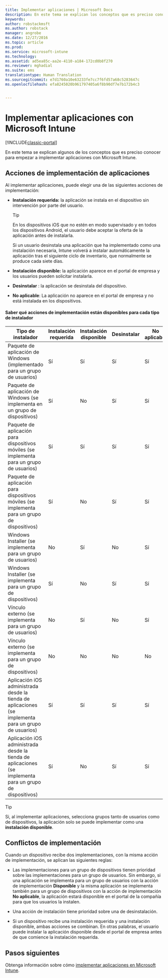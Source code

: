 ```yaml
---
title: Implementar aplicaciones | Microsoft Docs
description: En este tema se explican los conceptos que es preciso conocer para empezar a implementar aplicaciones con Intune.
keywords: 
author: robstackmsft
ms.author: robstack
manager: angrobe
ms.date: 12/27/2016
ms.topic: article
ms.prod: 
ms.service: microsoft-intune
ms.technology: 
ms.assetid: ad5ea85c-aa2e-4110-a184-172cd0b8f270
ms.reviewer: mghadial
ms.suite: ems
translationtype: Human Translation
ms.sourcegitcommit: e7d1760a10e63233fe7cc7f6fd57a68c5283647c
ms.openlocfilehash: efa8245020b961797405a6f8b90df7e7b172b4c3


---
```


# <a name="deploy-apps-with-microsoft-intune"></a>Implementar aplicaciones con Microsoft Intune

[!INCLUDE[classic-portal](../includes/classic-portal.md)]

En este tema se explican algunos de los conceptos que es preciso conocer para empezar a implementar aplicaciones con Microsoft Intune.


## <a name="app-deployment-actions"></a>Acciones de implementación de aplicaciones
Al implementar aplicaciones, puede elegir una de las siguientes acciones de implementación:

-   **Instalación requerida:** la aplicación se instala en el dispositivo sin intervención por parte del usuario.

    > [!TIP]
    > En los dispositivos iOS que no estén en modo supervisado y en todos los dispositivos Android, el usuario debe aceptar la oferta de la aplicación antes de instalarla.
    >
    >  Si un usuario desinstala una aplicación que ha implementado como una instalación necesaria, Intune volverá a instalar automáticamente la aplicación tras el siguiente ciclo de inventario, que normalmente se produce cada siete días.

-   **Instalación disponible:** la aplicación aparece en el portal de empresa y los usuarios pueden solicitar instalarla.

-   **Desinstalar** : la aplicación se desinstala del dispositivo.

-   **No aplicable**: La aplicación no aparece en el portal de empresa y no está instalada en los dispositivos.

#### <a name="understand-which-deployment-actions-are-available-for-each-installer-type"></a>Saber qué acciones de implementación están disponibles para cada tipo de instalador

|Tipo de instalador|Instalación requerida|Instalación disponible|Desinstalar|No aplicable|
|------------------|--------------------|---------------------|-------------|------------------|
|Paquete de aplicación de Windows (implementado para un grupo de usuarios)|Sí|Sí|Sí|Sí|
|Paquete de aplicación de Windows (se implementa en un grupo de dispositivos)|Sí|No|Sí|Sí|
|Paquete de aplicación para dispositivos móviles (se implementa para un grupo de usuarios)|Sí|Sí|Sí|Sí|
|Paquete de aplicación para dispositivos móviles (se implementa para un grupo de dispositivos)|Sí|No|Sí|Sí|
|Windows Installer (se implementa para un grupo de usuarios)|No|Sí|No|Sí|
|Windows Installer (se implementa para un grupo de dispositivos)|Sí|No|Sí|Sí|
|Vínculo externo (se implementa para un grupo de usuarios)|No|Sí|No|Sí|
|Vínculo externo (se implementa para un grupo de dispositivos)|No|No|No|No|
|Aplicación iOS administrada desde la tienda de aplicaciones (se implementa para un grupo de usuarios)|Sí|Sí|Sí|Sí|
|Aplicación iOS administrada desde la tienda de aplicaciones (se implementa para un grupo de dispositivos)|Sí|No|Sí|Sí|
> [!TIP]
> Si, al implementar aplicaciones, selecciona grupos tanto de usuarios como de dispositivos, la aplicación solo se puede implementar como una **instalación disponible**.

## <a name="deployment-conflicts"></a>Conflictos de implementación
Cuando un dispositivo recibe dos implementaciones, con la misma acción de implementación, se aplican las siguientes reglas:

-   Las implementaciones para un grupo de dispositivos tienen prioridad sobre las implementaciones para un grupo de usuarios. Sin embargo, si una aplicación se implementa para un grupo de usuarios con la acción de implementación **Disponible** y la misma aplicación se implementa también para un grupo de dispositivos con la acción de implementación **No aplicable**, la aplicación estará disponible en el portal de la compañía para que los usuarios la instalen.

-   Una acción de instalación tiene prioridad sobre una de desinstalación.

-   Si un dispositivo recibe una instalación requerida y una instalación disponible, ambas acciones se combinan. En otras palabras, el usuario puede instalar la aplicación disponible desde el portal de empresa antes de que comience la instalación requerida.


## <a name="next-steps"></a>Pasos siguientes

Obtenga información sobre cómo [implementar aplicaciones en Microsoft Intune](deploy-apps-in-microsoft-intune.md).



<!--HONumber=Dec16_HO5-->


